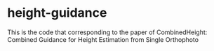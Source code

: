 # height-guidance
This is the code that corresponding to the paper of CombinedHeight: Combined Guidance for Height Estimation from Single Orthophoto

